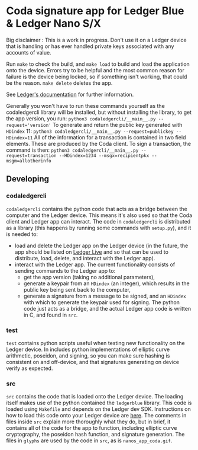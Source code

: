 # Coda signature app for Ledger Blue & Ledger Nano S/X

Big disclaimer : This is a work in progress. Don't use it on a Ledger device
that is handling or has ever handled private keys associated with any accounts
of value.

Run `make` to check the build, and `make load` to build and load the
application onto the device. Errors try to be helpful and the most common
reason for failure is the device being locked, so if something isn't working,
that could be the reason. `make delete` deletes the app.

See [Ledger's documentation](http://ledger.readthedocs.io) for further
information.

Generally you won't have to run these commands yourself as the codaledgercli
library will be installed, but without installing the library, to get the app
version, you run: ``` python3 codaledgercli/__main__.py --request='version' ```
To generate and return the public key generated with `HDindex` 11: ``` python3
codaledgercli/__main__.py --request=publickey --HDindex=11 ``` All of the
information for a transaction is contained in two field elements. These are
produced by the Coda client. To sign a transaction, the command is then: ```
python3 codaledgercli/__main__.py --request=transaction --HDindex=1234
--msgx=recipientpkx --msgm=allotherinfo ```

## Developing

### codaledgercli

`codaledgercli` contains the python code that acts as a bridge between the
computer and the Ledger device.  This means it's also used so that the Coda
client and Ledger app can interact. The code in `codaledgercli` is distributed
as a library (this happens by running some commands with `setup.py`), and it is
needed to:
- load and delete the Ledger app on the Ledger device (in the future, the app
  should be listed on [Ledger Live](https://www.ledger.com/ledger-live) and so
  that can be used to distribute, load, delete, and interact with the Ledger
  app).
- interact with the Ledger app. The current functionality consists of sending
  commands to the Ledger app to:
  - get the app version (taking no additional parameters),
  - generate a keypair from an `HDindex` (an integer), which results in the
    public key being sent back to the computer,
  - generate a signature from a message to be signed, and an `HDindex` with
    which to generate the keypair used for signing.  The python code just acts
    as a bridge, and the actual Ledger app code is written in C, and found in
    `src`.

### test

`test` contains python scripts useful when testing new functionality on the
Ledger device. In includes python implementations of elliptic curve arithmetic,
poseidon, and signing, so you can make sure hashing is consistent on and
off-device, and that signatures generating on device verify as expected.

### src

`src` contains the code that is loaded onto the Ledger device. The loading
itself makes use of the python contained the `ledgerblue` library. This code is
loaded using `Makefile` and depends on the Ledger dev SDK.  Instructions on how
to load this code onto your Ledger device are
[here](https://github.com/CodaProtocol/coda/blob/develop/frontend/website/pages/docs/hardware-wallet.mdx).
The comments in files inside `src` explain more thoroughly what they do, but in
brief, it contains all of the code for the app to function, including elliptic
curve cryptography, the poseidon hash function, and signature generation.  The
files in `glyphs` are used by the code in `src`, as is `nanos_app_coda.gif`.
